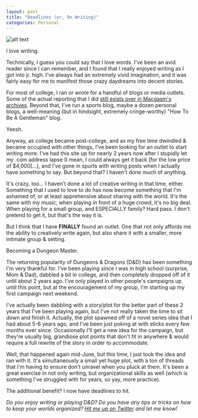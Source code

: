 ```yaml
---
layout: post
title: "Deadlines (or, On Writing)"
categories: Personal
---
```


![alt text][headerImg]

I love writing.

Technically, I guess you could say that I love words. I've been an avid reader since I can remember, and I found that I really enjoyed writing as I got into jr. high. I've always had an extremely vivid imagination, and it was fairly easy for me to manifest those crazy daydreams into decent stories.

<!-- more -->

For most of college, I ran or wrote for a handful of blogs or media outlets. Some of the actual reporting that I did [still exists over in Macgasm's archives][macgasm]. Beyond that, I've run a sports blog, maybe a dozen personal blogs, a well-meaning (but in hindsight, extremely cringe-worthy) "How To Be A Gentleman" blog.

Yeesh.

Anyway, as college became post-college, and as my free time dwindled & became occupied with other things, I've been looking for an outlet to start writing more. I've had this site up for nearly 2 years now after I stupidly let my .com address lapse (I mean, I could always get it back [for the low price of $4,000]...), and I've gone in spurts with writing posts when I actually have something to say. But beyond that? I haven't done much of anything.

It's crazy, too... I haven't done a lot of creative writing in that time, either. Something that I used to love to do has now become something that I'm ashamed of, or at least apprehensive about sharing with the world. It's the same with my music; when playing in front of a huge crowd, it's no big deal. When playing for a small group, and ESPECIALLY family? Hard pass. I don't pretend to get it, but that's the way it is.

But I think that I have **FINALLY** found an outlet. One that not only affords me the ability to creatively write again, but also share it with a smaller, more intimate group & setting.

Becoming a Dungeon Master.

The returning popularity of Dungeons & Dragons (D&D) has been something I'm very thankful for. I've been playing since I was in high school (surprise, Mom & Dad), dabbled a bit in college, and then completely dropped off of it until about 2 years ago. I've only played in other people's campaigns up until this point, but at the encouragement of my group, I'm starting up my first campaign next weekend.

I've actually been dabbling with a story/plot for the better part of these 2 years that I've been playing again, but I've not really taken the time to sit down and finish it. Actually, the plot spawned off of a novel series idea that I had about 5-6 years ago, and I've been just poking at with sticks every few months ever since. Occasionally I'll get a new idea for the campaign, but they're usually big, grandiose plot points that don't fit in anywhere & would require a full rewrite of the story in order to accommodate.

Well, that happened again mid-June, but this time, I just took the idea and ran with it. It's simultaneously a small yet huge plot, with a ton of threads that I'm having to ensure don't unravel when you pluck at them. It's been a great exercise in not only writing, but organizational skills as well (which is something I've struggled with for years, so yay, more practice).

The additional benefit? I now have deadlines to hit.

*Do you enjoy writing or playing D&D? Do you have any tips or tricks on how to keep your worlds organized? [Hit me up on Twitter][twitter] and let me know!*

[headerImg]: https://media.distractify.com/brand-img/2VmOVEEJn/2160x1131/is-will-gay-stranger-things-1562352049791.jpg
[macgasm]: https://www.macgasm.net/author/niclake/
[twitter]: http://twitter.com/niclake